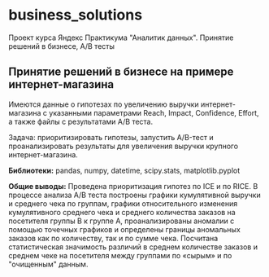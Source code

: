 # business_solutions
Проект курса Яндекс Практикума "Аналитик данных".  Принятие решений в бизнесе, A/B тесты
## Принятие решений в бизнесе на примере интернет-магазина
Имеются данные о гипотезах по увеличению выручки интернет-магазина с указанными параметрами Reach, Impact, Confidence, Effort, а также файлы с результатами А/В теста.

Задача: приоритизировать гипотезы, запустить A/B-тест и проанализировать результаты для увеличения выручки крупного интернет-магазина.

**Библиотеки:** pandas, numpy, datetime, scipy.stats, matplotlib.pyplot

**Общие выводы:** Проведена приоритизация гипотез по ICE и по RICE. В процессе анализа A/B теста построены графики кумулятивной выручки и среднего чека по группам, графики относительного изменения кумулятивного среднего чека и среднего количества заказов на посетителя группы B к группе A, проанализированы аномалии с помощью точечных графиков и определены границы аномальных заказов как по количеству, так и по сумме чека. Посчитана статистическая значимость различий в среднем количестве заказов и среднем чеке на посетителя между группами по «сырым» и по "очищенным" данным.
